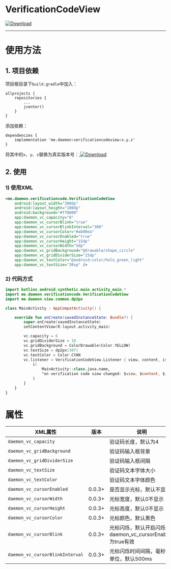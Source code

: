 # VerificationCodeView

 [ ![Download](https://api.bintray.com/packages/daemon336699/maven/verificationcodeview/images/download.svg) ](https://bintray.com/daemon336699/maven/verificationcodeview/_latestVersion)

----

# 使用方法

## 1. 项目依赖

项目根目录下`build.gradle`中加入：

```
allprojects {
    repositories {
        ...
        jcenter()
    }
}
```

添加依赖：

```
dependencies {
    implementation 'me.daemon:verificationcodeview:x.y.z'
}
```

将其中的`x`、`y`、`z`替换为真实版本号：[ ![Download](https://api.bintray.com/packages/daemon336699/maven/verificationcodeview/images/download.svg) ](https://bintray.com/daemon336699/maven/verificationcodeview/_latestVersion)

## 2. 使用

### 1) 使用XML

```xml
<me.daemon.verificationcode.VerificationCodeView
    android:layout_width="300dp"
    android:layout_height="100dp"
    android:background="#ff0000"
    app:daemon_vc_capacity="8"
    app:daemon_vc_cursorBlink="true"
    app:daemon_vc_cursorBlinkInterval="300"
    app:daemon_vc_cursorColor="#ab00ea"
    app:daemon_vc_cursorEnabled="true"
    app:daemon_vc_cursorHeight="15dp"
    app:daemon_vc_cursorWidth="5dp"
    app:daemon_vc_gridBackground="@drawable/shape_circle"
    app:daemon_vc_gridDividerSize="15dp"
    app:daemon_vc_textColor="@android:color/holo_green_light"
    app:daemon_vc_textSize="30sp" />
```

### 2) 代码方式

```kotlin
import kotlinx.android.synthetic.main.activity_main.*
import me.daemon.verificationcode.VerificationCodeView
import me.daemon.view.common.dp2px

class MainActivity : AppCompatActivity() {

    override fun onCreate(savedInstanceState: Bundle?) {
        super.onCreate(savedInstanceState)
        setContentView(R.layout.activity_main)

        vc.capacity = 6
        vc.gridDividerSize = 10
        vc.gridBackground = ColorDrawable(Color.YELLOW)
        vc.textSize = dp2px(30f)
        vc.textColor = Color.CYAN
        vc.listener = VerificationCodeView.Listener { view, content, isFullFilled ->
            i(
                MainActivity::class.java.name,
                "on verification code view changed: $view, $content, $isFullFilled"
            )
        }
    }
}
```

# 属性

|  XML属性                        | 版本    | 说明                                                  |
| ------------------------------- | ------ | ---------------------------------------------------- |
| `daemon_vc_capacity`            |        | 验证码长度，默认为4                                     |
| `daemon_vc_gridBackground`      |        | 验证码输入框背景                                        |
| `daemon_vc_gridDividerSize`     |        | 验证码输入框间隔                                        |
| `daemon_vc_textSize`            |        | 验证码文本字体大小                                      |
| `daemon_vc_textColor`           |        | 验证码文本字体颜色                                      |
| `daemon_vc_cursorEnabled`       | 0.0.3+ | 是否显示光标，默认不显示                                 |
| `daemon_vc_cursorWidth`         | 0.0.3+ | 光标宽度，默认0不显示                                   |
| `daemon_vc_cursorHeight`        | 0.0.3+ | 光标高度，默认0不显示                                   |
| `daemon_vc_cursorColor`         | 0.0.3+ | 光标颜色，默认黑色                                      |
| `daemon_vc_cursorBlink`         | 0.0.3+ | 光标闪烁，默认开启闪烁，daemon_vc_cursorEnabled为true有效 |
| `daemon_vc_cursorBlinkInterval` | 0.0.3+ | 光标闪烁时间间隔，毫秒为单位，默认500ms                   |
